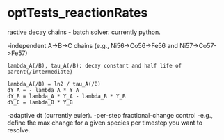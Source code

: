 # optTests_reactionRates

ractive decay chains - batch solver. currently python. 

-independent A->B->C chains (e.g., Ni56->Co56->Fe56 and Ni57->Co57->Fe57)

    lambda_A(/B), tau_A(/B): decay constant and half life of parent(/intermediate)
    
    lambda_A(/B) = ln2 / tau_A(/B)
    dY_A = - lambda_A * Y_A
    dY_B = lambda_A * Y_A - lambda_B * Y_B
    dY_C = lambda_B * Y_B

-adaptive dt (currently euler).
    -per-step fractional-change control 
    -e.g., define the max change for a given species per timestep you want to resolve. 

